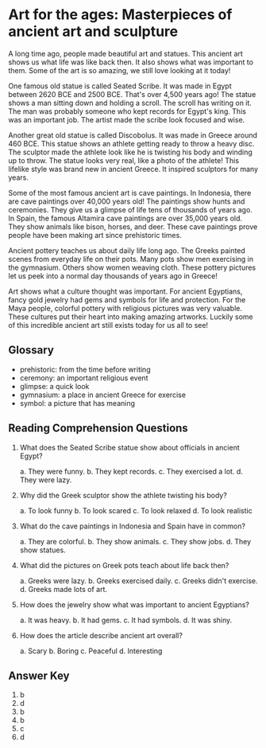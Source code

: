 # Art for the ages: Masterpieces of ancient art and sculpture

A long time ago, people made beautiful art and statues. This ancient art shows us what life was like back then. It also shows what was important to them. Some of the art is so amazing, we still love looking at it today!

One famous old statue is called Seated Scribe. It was made in Egypt between 2620 BCE and 2500 BCE. That's over 4,500 years ago! The statue shows a man sitting down and holding a scroll. The scroll has writing on it. The man was probably someone who kept records for Egypt's king. This was an important job. The artist made the scribe look focused and wise.

Another great old statue is called Discobolus. It was made in Greece around 460 BCE. This statue shows an athlete getting ready to throw a heavy disc. The sculptor made the athlete look like he is twisting his body and winding up to throw. The statue looks very real, like a photo of the athlete! This lifelike style was brand new in ancient Greece. It inspired sculptors for many years.

Some of the most famous ancient art is cave paintings. In Indonesia, there are cave paintings over 40,000 years old! The paintings show hunts and ceremonies. They give us a glimpse of life tens of thousands of years ago. In Spain, the famous Altamira cave paintings are over 35,000 years old. They show animals like bison, horses, and deer. These cave paintings prove people have been making art since prehistoric times.

Ancient pottery teaches us about daily life long ago. The Greeks painted scenes from everyday life on their pots. Many pots show men exercising in the gymnasium. Others show women weaving cloth. These pottery pictures let us peek into a normal day thousands of years ago in Greece!

Art shows what a culture thought was important. For ancient Egyptians, fancy gold jewelry had gems and symbols for life and protection. For the Maya people, colorful pottery with religious pictures was very valuable. These cultures put their heart into making amazing artworks. Luckily some of this incredible ancient art still exists today for us all to see!

## Glossary

- prehistoric: from the time before writing
- ceremony: an important religious event
- glimpse: a quick look
- gymnasium: a place in ancient Greece for exercise
- symbol: a picture that has meaning

## Reading Comprehension Questions

1. What does the Seated Scribe statue show about officials in ancient Egypt?

   a. They were funny.
   b. They kept records.
   c. They exercised a lot.
   d. They were lazy.

2. Why did the Greek sculptor show the athlete twisting his body?

   a. To look funny
   b. To look scared
   c. To look relaxed
   d. To look realistic

3. What do the cave paintings in Indonesia and Spain have in common?

   a. They are colorful.
   b. They show animals.
   c. They show jobs.
   d. They show statues.

4. What did the pictures on Greek pots teach about life back then?

   a. Greeks were lazy.
   b. Greeks exercised daily.
   c. Greeks didn't exercise.
   d. Greeks made lots of art.

5. How does the jewelry show what was important to ancient Egyptians?

   a. It was heavy.
   b. It had gems.
   c. It had symbols.
   d. It was shiny.

6. How does the article describe ancient art overall?

   a. Scary
   b. Boring
   c. Peaceful
   d. Interesting

## Answer Key

1. b
2. d
3. b
4. b
5. c
6. d
